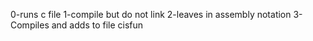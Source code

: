 0-runs c file
1-compile but do not link
2-leaves in assembly notation
3-Compiles and adds to file cisfun
